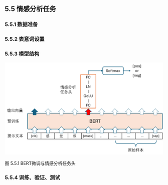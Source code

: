 
## 5.5 情感分析任务

### 5.5.1 数据准备

### 5.5.2 表意词设置

### 5.5.3 模型结构

<img src="./img/Bert_PSA_tune.png" width=680>

图 5.5.1 BERT微调与情感分析任务头


### 5.5.4 训练、验证、测试

